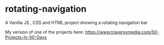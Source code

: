 # rotating-navigation
A Vanilla JS , CSS and HTML project showing a rotating navigation bar

My version of one of the projects here: https://www.traversymedia.com/50-Projects-In-50-Days
